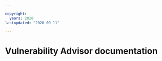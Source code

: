 ```yaml
---

copyright:
  years: 2020
lastupdated: "2020-09-11"

---
```



# Vulnerability Advisor documentation



